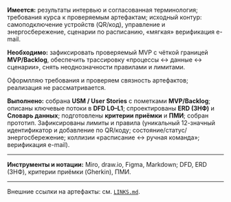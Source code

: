 **Имеется:** результаты интервью и согласованная терминология; требования курса к проверяемым артефактам; исходный контур: самоподключение устройств (QR/код), управление и энергосбережение, сценарии по расписанию, «мягкая» верификация e-mail.

**Необходимо:** зафиксировать проверяемый MVP с чёткой границей **MVP/Backlog**, обеспечить трассировку «процессы ↔ данные ↔ сценарии», снять неоднозначности правилами и лимитами.

Оформлляю требования и проверяем связность артефактов; реализация не рассматривается.

**Выполнено:** собрана **USM / User Stories** с пометками **MVP/Backlog**; описаны ключевые потоки в **DFD L0–L1**; спроектированы **ERD (3НФ)** и **Словарь данных**; подготовлены **критерии приёмки** и **ПМИ**; собран прототип. Зафиксированы лимиты и правила (уникальный 12-значный идентификатор и добавление по QR/коду; состояние/статус/энергосбережение; коллизии «расписание ↔ ручная команда»; верификация e-mail).

---

**Инструменты и нотации:** Miro, draw.io, Figma, Markdown; DFD, ERD (3НФ), критерии приёмки (Gherkin), ПМИ.

---

Внешние ссылки на артефакты: см. [`LINKS.md`](LINKS.md).
